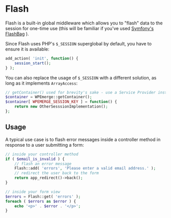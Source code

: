 # Flash

Flash is a built-in global middleware which allows you to "flash" data to the session for one-time use (this will be familiar if you've used [Symfony's FlashBag](https://symfony.com/doc/current/components/http_foundation/sessions.html#flash-messages) ).

Since Flash uses PHP's `$_SESSION` superglobal by default, you have to ensure it is available:
```php
add_action( 'init', function() {
    session_start();
} );
```

You can also replace the usage of `$_SESSION` with a different solution, as long as it implements `ArrayAccess`:
```php
// getContainer() used for brevity's sake - use a Service Provider instead.
$container = WPEmerge::getContainer();
$container[ WPEMERGE_SESSION_KEY ] = function() {
    return new OtherSesssionImplementation();
};
```

## Usage

A typical use case is to flash error messages inside a controller method in response to a user submitting a form:
```php
// inside your controller method
if ( $email_is_invalid ) {
    // flash an error message
    Flash::add( 'errors', 'Please enter a valid email address.' );
    // redirect the user back to the form
    return app_redirect()->back();
}

// inside your form view
$errors = Flash::get( 'errors' );
foreach ( $errors as $error ) {
    echo '<p>' . $error . '</p>';
}
```
